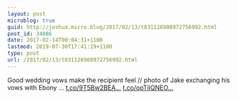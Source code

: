 ```yaml
---
layout: post
microblog: true
guid: http://joshua.micro.blog/2017/02/13/t831126908972756992.html
post_id: 34086
date: 2017-02-14T00:04:31+1100
lastmod: 2019-07-30T17:41:19+1100
type: post
url: /2017/02/13/t831126908972756992.html
---
```

Good wedding vows make the recipient feel // photo of Jake exchanging his vows with Ebony … [t.co/9T5Bw2BEA...](https://t.co/9T5Bw2BEAR) [t.co/opTjIQNEO...](https://t.co/opTjIQNEOf)
